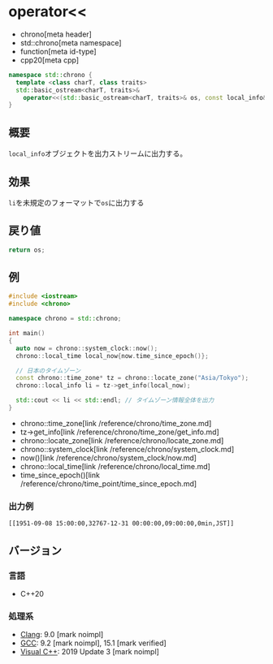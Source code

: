 # operator<<
* chrono[meta header]
* std::chrono[meta namespace]
* function[meta id-type]
* cpp20[meta cpp]

```cpp
namespace std::chrono {
  template <class charT, class traits>
  std::basic_ostream<charT, traits>&
    operator<<(std::basic_ostream<charT, traits>& os, const local_info& li); // (2) C++20
}
```

## 概要
`local_info`オブジェクトを出力ストリームに出力する。


## 効果
`li`を未規定のフォーマットで`os`に出力する


## 戻り値
```cpp
return os;
```


## 例
```cpp example
#include <iostream>
#include <chrono>

namespace chrono = std::chrono;

int main()
{
  auto now = chrono::system_clock::now();
  chrono::local_time local_now{now.time_since_epoch()};

  // 日本のタイムゾーン
  const chrono::time_zone* tz = chrono::locate_zone("Asia/Tokyo");
  chrono::local_info li = tz->get_info(local_now);

  std::cout << li << std::endl; // タイムゾーン情報全体を出力
}
```
* chrono::time_zone[link /reference/chrono/time_zone.md]
* tz->get_info[link /reference/chrono/time_zone/get_info.md]
* chrono::locate_zone[link /reference/chrono/locate_zone.md]
* chrono::system_clock[link /reference/chrono/system_clock.md]
* now()[link /reference/chrono/system_clock/now.md]
* chrono::local_time[link /reference/chrono/local_time.md]
* time_since_epoch()[link /reference/chrono/time_point/time_since_epoch.md]

### 出力例
```
[[1951-09-08 15:00:00,32767-12-31 00:00:00,09:00:00,0min,JST]]
```

## バージョン
### 言語
- C++20

### 処理系
- [Clang](/implementation.md#clang): 9.0 [mark noimpl]
- [GCC](/implementation.md#gcc): 9.2 [mark noimpl], 15.1 [mark verified]
- [Visual C++](/implementation.md#visual_cpp): 2019 Update 3 [mark noimpl]

